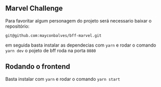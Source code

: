## Marvel Challenge

Para favoritar algum personagem do projeto será necessario baixar o repositório:

`git@github.com:mayconbalves/bff-marvel.git`

em seguida basta instalar as dependecias com `yarn` e rodar o comando `yarn dev` o pojeto de bff roda na porta `8080`


## Rodando o frontend

Basta instalar com `yarn` e rodar o comando `yarn start`
